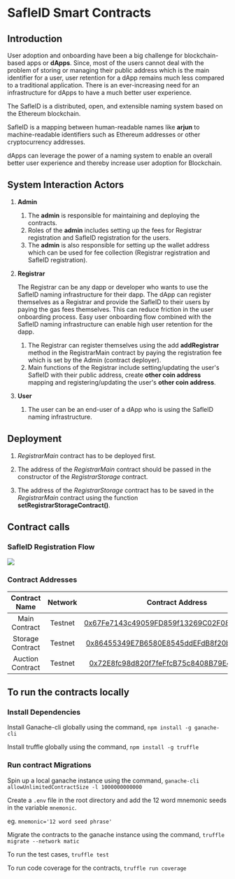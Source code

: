 # SafleID Smart Contracts

## Introduction

User adoption and onboarding have been a big challenge for blockchain-based apps or **dApps**.
Since, most of the users cannot deal with the problem of storing or managing their public address which is the main identifier for a user, user retention for a dApp remains much less compared to a traditional application. There is an ever-increasing need for an infrastructure for dApps to have a much better user experience.

The SafleID is a distributed, open, and extensible naming system based on the Ethereum blockchain.

SafleID is a mapping between human-readable names like **arjun** to machine-readable identifiers such as Ethereum addresses or other cryptocurrency addresses.

dApps can leverage the power of a naming system to enable an overall better user experience and thereby increase user adoption for Blockchain.

## System Interaction Actors

1. **Admin**
    1. The **admin** is responsible for maintaining and deploying the contracts.
    2. Roles of the **admin** includes setting up the fees for Registrar registration and SafleID registration for the users.
    3. The **admin** is also responsible for setting up the wallet address which can be used for fee collection (Registrar registration and SafleID registration).
2. **Registrar**

    The Registrar can be any dapp or developer who wants to use the SafleID naming infrastructure for their dapp. The dApp can register themselves as a Registrar and provide the SafleID to their users by paying the gas fees themselves. This can reduce friction in the user onboarding process. Easy user onboarding flow combined with the SafleID naming infrastructure can enable high user retention for the dapp.

    1. The Registrar can register themselves using the add **addRegistrar** method in the RegistrarMain contract by paying the registration fee which is set by the Admin (contract deployer).
    2. Main functions of the Registrar include setting/updating the user's SafleID with their public address, create **other coin address** mapping and registering/updating the user's **other coin address**.
3. **User**
    1. The user can be an end-user of a dApp who is using the SafleID naming infrastructure.
    
## **Deployment**

1. *RegistrarMain* contract has to be deployed first.

2. The address of the *RegistrarMain* contract should be passed in the constructor of the *RegistrarStorage* contract.

3. The address of the *RegistrarStorage* contract has to be saved in the *RegistrarMain* contract using the function **setRegistrarStorageContract()**.

## Contract calls

### SafleID Registration Flow

![](https://s3.us-west-2.amazonaws.com/secure.notion-static.com/12a8e0ae-8cf3-4cc8-a245-2c2dac6918b8/Smart_Contract_Architecture.png?X-Amz-Algorithm=AWS4-HMAC-SHA256&X-Amz-Credential=AKIAT73L2G45O3KS52Y5%2F20210201%2Fus-west-2%2Fs3%2Faws4_request&X-Amz-Date=20210201T140727Z&X-Amz-Expires=86400&X-Amz-Signature=150c11d598ae9452b518d188ef869bde81b3ab63646c6bd91cbe72963588d488&X-Amz-SignedHeaders=host&response-content-disposition=filename%20%3D%22Smart_Contract_Architecture.png%22)

### Contract Addresses

| Contract Name         | Network       | Contract Address                           |
|:---------------------:|:-------------:|:------------------------------------------:|
| Main Contract         | Testnet       | [0x67Fe7143c49059FD859f13269C02F08ABF33d9Aa](https://explorer-mumbai.maticvigil.com/address/0x67Fe7143c49059FD859f13269C02F08ABF33d9Aa/transactions) |
| Storage Contract      | Testnet       | [0x86455349E7B6580E8545ddEFdB8f20b9F475ab1f](https://explorer-mumbai.maticvigil.com/address/0x86455349E7B6580E8545ddEFdB8f20b9F475ab1f/transactions) |
| Auction Contract      | Testnet       | [0x72E8fc98d820f7feFfcB75c8408B79E4f94eaC3b](https://explorer-mumbai.maticvigil.com/address/0x72E8fc98d820f7feFfcB75c8408B79E4f94eaC3b/transactions) |


## To run the contracts locally

### Install Dependencies

Install Ganache-cli globally using the command,
```npm install -g ganache-cli```


Install truffle globally using the command,
```npm install -g truffle```


### Run contract Migrations

Spin up a local ganache instance using the command,
```ganache-cli allowUnlimitedContractSize -l 1000000000000```


Create a `.env` file in the root directory and add the 12 word mnemonic seeds in the variable `mnemonic`.

eg. `mnemonic='12 word seed phrase'`


Migrate the contracts to the ganache instance using the command,
```truffle migrate --network matic```


To run the test cases,
```truffle test```


To run code coverage for the contracts,
```truffle run coverage```

